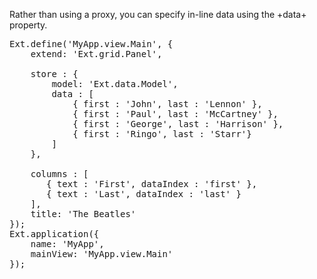 Rather than using a proxy, you can specify in-line data using 
the +data+ property.

<pre class="runnable">
Ext.define('MyApp.view.Main', {
    extend: 'Ext.grid.Panel',

    store : {
        model: 'Ext.data.Model',
        data : [ 
            { first : 'John', last : 'Lennon' }, 
            { first : 'Paul', last : 'McCartney' }, 
            { first : 'George', last : 'Harrison' }, 
            { first : 'Ringo', last : 'Starr'} 
        ]
    },

    columns : [ 
       { text : 'First', dataIndex : 'first' },
       { text : 'Last', dataIndex : 'last' }
    ],
    title: 'The Beatles'
});
Ext.application({
    name: 'MyApp',
    mainView: 'MyApp.view.Main'
});
</pre>